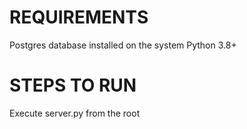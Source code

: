 # REQUIREMENTS
Postgres database installed on the system
Python 3.8+

# STEPS TO RUN
Execute server.py from the root
